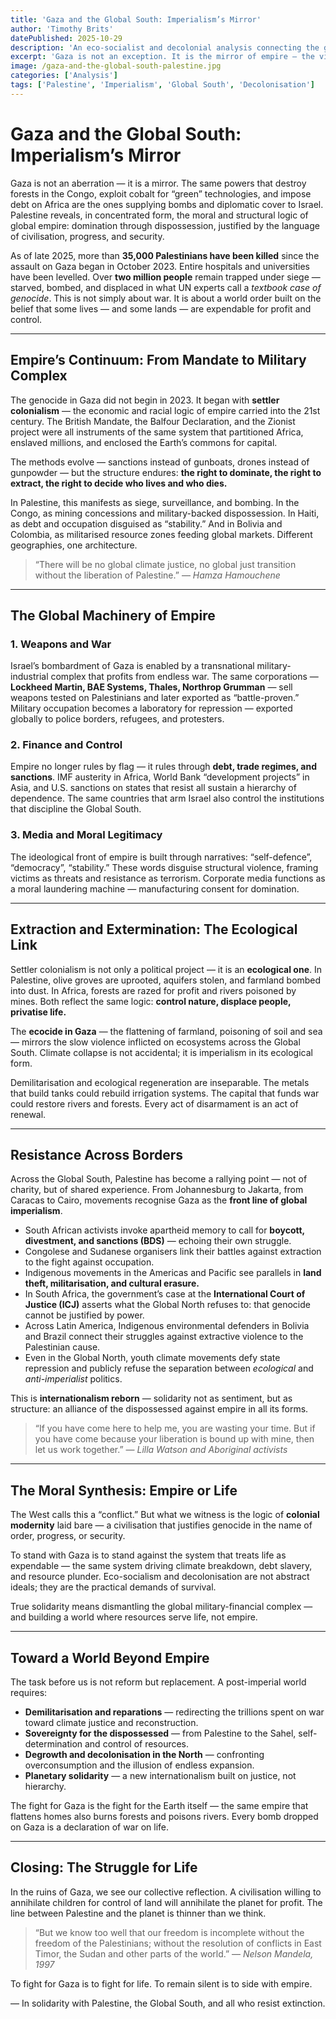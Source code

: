 ```yaml
---
title: 'Gaza and the Global South: Imperialism’s Mirror'
author: 'Timothy Brits'
datePublished: 2025-10-29
description: 'An eco-socialist and decolonial analysis connecting the genocide in Gaza to the global architecture of imperialism — showing how the same system that bombs Palestine also impoverishes, extracts, and exploits the Global South.'
excerpt: 'Gaza is not an exception. It is the mirror of empire — the visible frontier of a system that destroys life for profit and control. From Palestine to Congo, from Yemen to Haiti, the same machinery of domination operates under different flags.'
image: /gaza-and-the-global-south-palestine.jpg
categories: ['Analysis']
tags: ['Palestine', 'Imperialism', 'Global South', 'Decolonisation']
---
```


# Gaza and the Global South: Imperialism’s Mirror

Gaza is not an aberration — it is a mirror.
The same powers that destroy forests in the Congo, exploit cobalt for “green” technologies, and impose debt on Africa are the ones supplying bombs and diplomatic cover to Israel.
Palestine reveals, in concentrated form, the moral and structural logic of global empire: domination through dispossession, justified by the language of civilisation, progress, and security.

As of late 2025, more than **35,000 Palestinians have been killed** since the assault on Gaza began in October 2023.
Entire hospitals and universities have been levelled. Over **two million people** remain trapped under siege — starved, bombed, and displaced in what UN experts call a _textbook case of genocide_.
This is not simply about war. It is about a world order built on the belief that some lives — and some lands — are expendable for profit and control.

---

## Empire’s Continuum: From Mandate to Military Complex

The genocide in Gaza did not begin in 2023. It began with **settler colonialism** — the economic and racial logic of empire carried into the 21st century.
The British Mandate, the Balfour Declaration, and the Zionist project were all instruments of the same system that partitioned Africa, enslaved millions, and enclosed the Earth’s commons for capital.

The methods evolve — sanctions instead of gunboats, drones instead of gunpowder — but the structure endures:
**the right to dominate, the right to extract, the right to decide who lives and who dies.**

In Palestine, this manifests as siege, surveillance, and bombing.
In the Congo, as mining concessions and military-backed dispossession.
In Haiti, as debt and occupation disguised as “stability.”
And in Bolivia and Colombia, as militarised resource zones feeding global markets.
Different geographies, one architecture.

> “There will be no global climate justice, no global just transition without the liberation of Palestine.”
> — _Hamza Hamouchene_

---

## The Global Machinery of Empire

### 1. **Weapons and War**

Israel’s bombardment of Gaza is enabled by a transnational military-industrial complex that profits from endless war.
The same corporations — **Lockheed Martin, BAE Systems, Thales, Northrop Grumman** — sell weapons tested on Palestinians and later exported as “battle-proven.”
Military occupation becomes a laboratory for repression — exported globally to police borders, refugees, and protesters.

### 2. **Finance and Control**

Empire no longer rules by flag — it rules through **debt, trade regimes, and sanctions**.
IMF austerity in Africa, World Bank “development projects” in Asia, and U.S. sanctions on states that resist all sustain a hierarchy of dependence.
The same countries that arm Israel also control the institutions that discipline the Global South.

### 3. **Media and Moral Legitimacy**

The ideological front of empire is built through narratives: “self-defence”, “democracy”, “stability.”
These words disguise structural violence, framing victims as threats and resistance as terrorism.
Corporate media functions as a moral laundering machine — manufacturing consent for domination.

---

## Extraction and Extermination: The Ecological Link

Settler colonialism is not only a political project — it is an **ecological one**.
In Palestine, olive groves are uprooted, aquifers stolen, and farmland bombed into dust.
In Africa, forests are razed for profit and rivers poisoned by mines.
Both reflect the same logic: **control nature, displace people, privatise life.**

The **ecocide in Gaza** — the flattening of farmland, poisoning of soil and sea — mirrors the slow violence inflicted on ecosystems across the Global South.
Climate collapse is not accidental; it is imperialism in its ecological form.

Demilitarisation and ecological regeneration are inseparable.
The metals that build tanks could rebuild irrigation systems.
The capital that funds war could restore rivers and forests.
Every act of disarmament is an act of renewal.

---

## Resistance Across Borders

Across the Global South, Palestine has become a rallying point — not of charity, but of shared experience.
From Johannesburg to Jakarta, from Caracas to Cairo, movements recognise Gaza as the **front line of global imperialism**.

- South African activists invoke apartheid memory to call for **boycott, divestment, and sanctions (BDS)** — echoing their own struggle.
- Congolese and Sudanese organisers link their battles against extraction to the fight against occupation.
- Indigenous movements in the Americas and Pacific see parallels in **land theft, militarisation, and cultural erasure.**
- In South Africa, the government’s case at the **International Court of Justice (ICJ)** asserts what the Global North refuses to: that genocide cannot be justified by power.
- Across Latin America, Indigenous environmental defenders in Bolivia and Brazil connect their struggles against extractive violence to the Palestinian cause.
- Even in the Global North, youth climate movements defy state repression and publicly refuse the separation between _ecological_ and _anti-imperialist_ politics.

This is **internationalism reborn** — solidarity not as sentiment, but as structure: an alliance of the dispossessed against empire in all its forms.

> “If you have come here to help me, you are wasting your time. But if you have come because your liberation is bound up with mine, then let us work together.”
> — _Lilla Watson and Aboriginal activists_

---

## The Moral Synthesis: Empire or Life

The West calls this a “conflict.”
But what we witness is the logic of **colonial modernity** laid bare — a civilisation that justifies genocide in the name of order, progress, or security.

To stand with Gaza is to stand against the system that treats life as expendable — the same system driving climate breakdown, debt slavery, and resource plunder.
Eco-socialism and decolonisation are not abstract ideals; they are the practical demands of survival.

True solidarity means dismantling the global military-financial complex — and building a world where resources serve life, not empire.

---

## Toward a World Beyond Empire

The task before us is not reform but replacement.
A post-imperial world requires:

- **Demilitarisation and reparations** — redirecting the trillions spent on war toward climate justice and reconstruction.
- **Sovereignty for the dispossessed** — from Palestine to the Sahel, self-determination and control of resources.
- **Degrowth and decolonisation in the North** — confronting overconsumption and the illusion of endless expansion.
- **Planetary solidarity** — a new internationalism built on justice, not hierarchy.

The fight for Gaza is the fight for the Earth itself — the same empire that flattens homes also burns forests and poisons rivers.
Every bomb dropped on Gaza is a declaration of war on life.

---

## Closing: The Struggle for Life

In the ruins of Gaza, we see our collective reflection.
A civilisation willing to annihilate children for control of land will annihilate the planet for profit.
The line between Palestine and the planet is thinner than we think.

> “But we know too well that our freedom is incomplete without the freedom of the Palestinians; without the resolution of conflicts in East Timor, the Sudan and other parts of the world.”
> — _Nelson Mandela, 1997_

To fight for Gaza is to fight for life.
To remain silent is to side with empire.

— In solidarity with Palestine, the Global South, and all who resist extinction.
